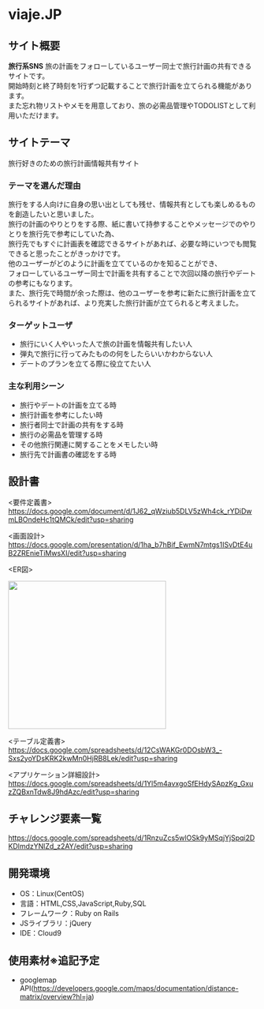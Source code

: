 
# viaje.JP

## サイト概要
**旅行系SNS**
旅の計画をフォローしているユーザー同士で旅行計画の共有できるサイトです。<br>
開始時刻と終了時刻を1行ずつ記載することで旅行計画を立てられる機能があります。<br>
また忘れ物リストやメモを用意しており、旅の必需品管理やTODOLISTとして利用いただけます。

## サイトテーマ
旅行好きのための旅行計画情報共有サイト

### テーマを選んだ理由
旅行をする人向けに自身の思い出としても残せ、情報共有としても楽しめるものを創造したいと思いました。<br>
旅行の計画のやりとりをする際、紙に書いて持参することやメッセージでのやりとりを旅行先で参考にしていた為、<br>
旅行先でもすぐに計画表を確認できるサイトがあれば、必要な時にいつでも閲覧できると思ったことがきっかけです。<br>
他のユーザーがどのように計画を立てているのかを知ることができ、<br>
フォローしているユーザー同士で計画を共有することで次回以降の旅行やデートの参考にもなります。<br>
また、旅行先で時間が余った際は、他のユーザーを参考に新たに旅行計画を立てられるサイトがあれば、より充実した旅行計画が立てられると考えました。

### ターゲットユーザ
- 旅行にいく人やいった人で旅の計画を情報共有したい人
- 弾丸で旅行に行ってみたものの何をしたらいいかわからない人
- デートのプランを立てる際に役立てたい人

### 主な利用シーン
- 旅行やデートの計画を立てる時
- 旅行計画を参考にしたい時
- 旅行者同士で計画の共有をする時
- 旅行の必需品を管理する時
- その他旅行関連に関することをメモしたい時
- 旅行先で計画書の確認をする時

## 設計書
<要件定義書>
https://docs.google.com/document/d/1J62_qWziub5DLV5zWh4ck_rYDiDwmLBOndeHc1tQMCk/edit?usp=sharing

<画面設計>
https://docs.google.com/presentation/d/1ha_b7hBif_EwmN7mtgs1ISvDtE4uB2ZREnieTiMwsXI/edit?usp=sharing

<ER図>

<img src="https://user-images.githubusercontent.com/83824978/131249825-84ba9811-a0ae-49c1-a9fe-568a24301adf.jpg" width="320px" height="300px">

<テーブル定義書>
https://docs.google.com/spreadsheets/d/12CsWAKGr0DOsbW3_-Sxs2yoYDsKRK2kwMn0HjRB8Lek/edit?usp=sharing

<アプリケーション詳細設計>
https://docs.google.com/spreadsheets/d/1Yl5m4avxgoSfEHdySApzKg_GxuzZQBxnTdw8J9hdAzc/edit?usp=sharing

## チャレンジ要素一覧
https://docs.google.com/spreadsheets/d/1RnzuZcs5wlOSk9yMSqjYjSpqi2DKDlmdzYNlZd_z2AY/edit?usp=sharing

## 開発環境
- OS：Linux(CentOS)
- 言語：HTML,CSS,JavaScript,Ruby,SQL
- フレームワーク：Ruby on Rails
- JSライブラリ：jQuery
- IDE：Cloud9

## 使用素材※追記予定
- googlemap API(https://developers.google.com/maps/documentation/distance-matrix/overview?hl=ja)
